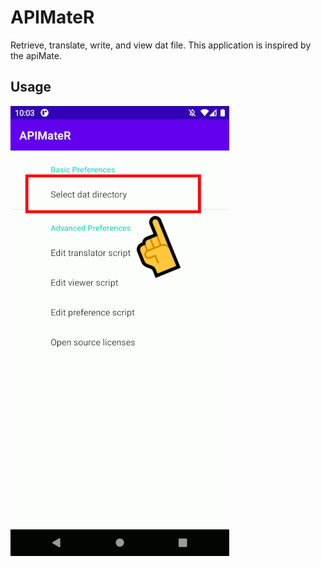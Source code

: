 APIMateR
====

Retrieve, translate, write, and view dat file.
This application is inspired by the apiMate.

## Usage

![Usage](docs/usage.gif)
